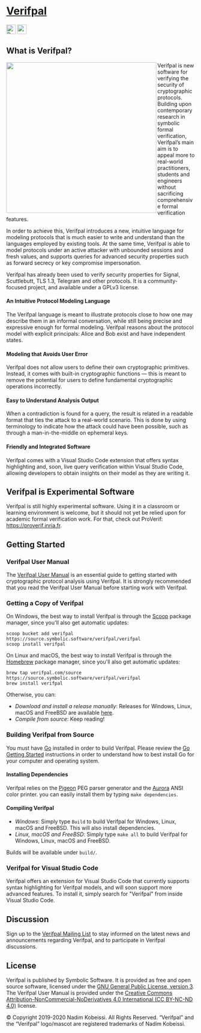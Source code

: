 <!---
# SPDX-FileCopyrightText: © 2019-2020 Nadim Kobeissi <nadim@symbolic.software>
# SPDX-License-Identifier: CC-BY-SA-4.0
-->

# [Verifpal](https://verifpal.com)

<a href="https://liberapay.com/verifpal/donate"><img alt="Donate using Liberapay" src="https://verifpal.com/res/img/svg/donate.svg" height="25"></a> <a href="https://drone.symbolic.software/verifpal/verifpal"><img src="https://drone.symbolic.software/api/badges/verifpal/verifpal/status.svg" height="25" /></a>

## What is Verifpal?
<img src="https://verifpal.com/res/img/png/pose1.png" alt="" align="left" height="400">

Verifpal is new software for verifying the security of cryptographic protocols. Building upon contemporary research in symbolic formal verification, Verifpal’s main aim is to appeal more to real-world practitioners, students and engineers without sacrificing comprehensive formal verification features.

In order to achieve this, Verifpal introduces a new, intuitive language for modeling protocols that is much easier to write and understand than the languages employed by existing tools. At the same time, Verifpal is able to model protocols under an active attacker with unbounded sessions and fresh values, and supports queries for advanced security properties such as forward secrecy or key compromise impersonation.

Verifpal has already been used to verify security properties for Signal, Scuttlebutt, TLS 1.3, Telegram and other protocols. It is a community-focused project, and available under a GPLv3 license.

#### An Intuitive Protocol Modeling Language
The Verifpal language is meant to illustrate protocols close to how one may describe them in an informal conversation, while still being precise and expressive enough for formal modeling. Verifpal reasons about the protocol model with explicit principals: Alice and Bob exist and have independent states.

#### Modeling that Avoids User Error
Verifpal does not allow users to define their own cryptographic primitives. Instead, it comes with built-in cryptographic functions — this is meant to remove the potential for users to define fundamental cryptographic operations incorrectly.

#### Easy to Understand Analysis Output
When a contradiction is found for a query, the result is related in a readable format that ties the attack to a real-world scenario. This is done by using terminology to indicate how the attack could have been possible, such as through a man-in-the-middle on ephemeral keys.

#### Friendly and Integrated Software
Verifpal comes with a Visual Studio Code extension that offers syntax highlighting and, soon, live query verification within Visual Studio Code, allowing developers to obtain insights on their model as they are writing it.

## Verifpal is Experimental Software
Verifpal is still highly experimental software. Using it in a classroom or learning environment is welcome, but it should not yet be relied upon for academic formal verification work. For that, check out ProVerif: https://proverif.inria.fr.

## Getting Started

### Verifpal User Manual
The [Verifpal User Manual](https://verifpal.com/res/pdf/manual.pdf) is an essential guide to getting started with cryptographic protocol analysis using Verifpal. It is strongly recommended that you read the Verifpal User Manual before starting work with Verifpal.

### Getting a Copy of Verifpal
On Windows, the best way to install Verifpal is through the [Scoop](https://scoop.sh) package manager, since you'll also get automatic updates:

```
scoop bucket add verifpal https://source.symbolic.software/verifpal/verifpal
scoop install verifpal
```

On Linux and macOS, the best way to install Verifpal is through the [Homebrew](https://brew.sh) package manager, since you'll also get automatic updates:

```
brew tap verifpal.com/source https://source.symbolic.software/verifpal/verifpal
brew install verifpal
```

Otherwise, you can:

- *Download and install a release manually*: Releases for Windows, Linux, macOS and FreeBSD are available [here](https://source.symbolic.software/verifpal/verifpal/releases).
- *Compile from source*: Keep reading!

### Building Verifpal from Source
You must have [Go](https://golang.org) installed in order to build Verifpal. Please review the [Go Getting Started](https://golang.org/doc/install) instructions in order to understand how to best install Go for your computer and operating system.

#### Installing Dependencies
Verifpal relies on the [Pigeon](https://github.com/mna/pigeon) PEG parser generator and the [Aurora](https://github.com/logrusorgru/aurora) ANSI color printer. you can easily install them by typing `make dependencies`.

#### Compiling Verifpal
- *Windows*: Simply type `Build` to build Verifpal for Windows, Linux, macOS and FreeBSD. This will also install dependencies.
- *Linux, macOS and FreeBSD*: Simply type `make all` to build Verifpal for Windows, Linux, macOS and FreeBSD.

Builds will be available under `build/`.

### Verifpal for Visual Studio Code
Verifpal offers an extension for Visual Studio Code that currently supports syntax highlighting for Verifpal models, and will soon support more advanced features. To install it, simply search for "Verifpal" from inside Visual Studio Code.

## Discussion
Sign up to the [Verifpal Mailing List](https://lists.symbolic.software/mailman/listinfo/verifpal) to stay informed on the latest news and announcements regarding Verifpal, and to participate in Verifpal discussions.

## License
Verifpal is published by Symbolic Software. It is provided as free and open source software, licensed under the [GNU General Public License, version 3](https://www.gnu.org/licenses/gpl-3.0.en.html). The Verifpal User Manual is provided under the [Creative Commons Attribution-NonCommercial-NoDerivatives 4.0 International (CC BY-NC-ND 4.0)](https://creativecommons.org/licenses/by-nc-nd/4.0/) license.

© Copyright 2019-2020 Nadim Kobeissi. All Rights Reserved. “Verifpal” and the “Verifpal” logo/mascot are registered trademarks of Nadim Kobeissi.
